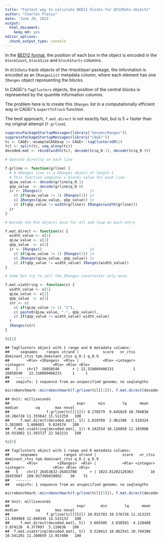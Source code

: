 ```yaml
---
title: "Fastest way to calculate BED12 blocks for UCSCData objects"
author: "Charles Plessy"
date: 'June 29, 2021'
output: 
  html_document: 
    keep_md: yes
editor_options: 
  chunk_output_type: console
---
```


In the [BED12 format](https://genome.ucsc.edu/FAQ/FAQformat.html#format1),
the position of each box in the object is encoded in the `blockCount`,
`blockSize` and `blockStarts` columns.

In `UCSCData` track objects of the _rtracklayer_ package, the information is
encoded as an `IRangesList` metadata column, where each element has one
`IRanges` object representing the blocks.

In _CAGEr_'s `TagClusters` objects, the position of the central blocks is
represented by the quantile information columns.

The problem here is to create this `IRanges` list in a computationally efficient
way in _CAGEr_'s `exportToTrack` function.


The best approach, `f.mat.direct` is not exactly fast, but is 5 × faster than my
original attempt (`f.grline`).




```r
suppressPackageStartupMessages(library("GenomicRanges"))
suppressPackageStartupMessages(library("CAGEr"))
tc <- CAGEr::exampleCAGEexp |> CAGEr::tagClustersGR(1)
tcl <- split(tc, seq_along(tc))
decoded.mat <- rbind(width(tc), decode(tc$q_0.1), decode(tc$q_0.9))
```


```r
# Operate directly on each line

f.grline <- function(grline) {
  # A GRanges line is a GRanges object of length 1
  # This function computes a blocks value for each line
  qLow_value <- decode(grline$q_0.1)
  qUp_value  <- decode(grline$q_0.9)
  ir <- IRanges()                      |>
    c( if(qLow_value != 1) IRanges(1)) |>
    c( IRanges(qLow_value, qUp_value)) |>
    c( if(qUp_value != width(grline)) IRanges(width(grline)))
  ir
}

# Decode the Rle objects once for all and loop on each entry

f.mat.direct <- function(x) {
  width_value <- x[1]
  qLow_value <- x[2]
  qUp_value  <- x[3]
  ir <- IRanges()                      |>
    c( if(qLow_value != 1) IRanges(1)) |>
    c( IRanges(qLow_value, qUp_value)) |>
    c( if(qUp_value != width_value) IRanges(width_value))
}

# Same but try to call the IRanges constructor only once.

f.mat.viaString <- function(x) {
  width_value <- x[1]
  qLow_value <- x[2]
  qUp_value  <- x[3]
  str <- c(
    c( if(qLow_value != 1) "1"),
    c( paste0(qLow_value, "-", qUp_value)),
    c( if(qUp_value != width_value) width_value)
  )
  IRanges(str)
}
```


```r
tc[1]
```

```
## TagClusters object with 1 range and 6 metadata columns:
##     seqnames    ranges strand |           score   nr_ctss dominant_ctss tpm.dominant_ctss q_0.1 q_0.9
##        <Rle> <IRanges>  <Rle> |           <Rle> <integer>     <integer>             <Rle> <Rle> <Rle>
##   1    chr17  26050540      + | 22.310089406231         1      26050540   22.310089406231     1     1
##   -------
##   seqinfo: 1 sequence from an unspecified genome; no seqlengths
```

```r
microbenchmark::microbenchmark(f.grline(tcl[[1]]), f.mat.direct(decoded.mat[,1]), f.mat.viaString(decoded.mat[,1]), times = 100)
```

```
## Unit: milliseconds
##                               expr      min        lq      mean    median        uq       max neval
##                 f.grline(tcl[[1]]) 9.178579  9.645029 10.704038 10.284728 11.355642 15.512259   100
##     f.mat.direct(decoded.mat[, 1]) 2.810769  2.961396  3.528324  3.302803  3.606683  9.024574   100
##  f.mat.viaString(decoded.mat[, 1]) 9.342554 10.126850 11.103980 10.933802 11.565727 22.582231   100
```

```r
tc[5]
```

```
## TagClusters object with 1 range and 6 metadata columns:
##     seqnames            ranges strand |            score   nr_ctss dominant_ctss tpm.dominant_ctss q_0.1 q_0.9
##        <Rle>         <IRanges>  <Rle> |            <Rle> <integer>     <integer>             <Rle> <Rle> <Rle>
##   5    chr17 26453632-26453708      + | 1023.81202126363        16      26453667  288.917306039892    30    72
##   -------
##   seqinfo: 1 sequence from an unspecified genome; no seqlengths
```

```r
microbenchmark::microbenchmark(f.grline(tcl[[5]]), f.mat.direct(decoded.mat[,5]), f.mat.viaString(decoded.mat[,5]), times = 100)
```

```
## Unit: milliseconds
##                               expr       min        lq      mean    median        uq       max neval
##                 f.grline(tcl[[5]]) 10.015783 10.576726 11.313155 11.094960 12.048345 14.515133   100
##     f.mat.direct(decoded.mat[, 5])  3.665505  3.838581  4.120408  3.974128  4.377097  5.110636   100
##  f.mat.viaString(decoded.mat[, 5])  9.529413 10.062541 10.744386 10.541201 11.260659 13.957480   100
```
